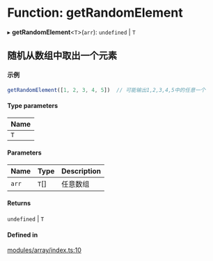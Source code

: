 # Function: getRandomElement

▸ **getRandomElement**<`T`\>(`arr`): `undefined` \| `T`

## 随机从数组中取出一个元素
 #### 示例
 ``` ts
getRandomElement([1, 2, 3, 4, 5])  // 可能输出1,2,3,4,5中的任意一个
```

#### Type parameters

| Name |
| :------ |
| `T` |

#### Parameters

| Name | Type | Description |
| :------ | :------ | :------ |
| `arr` | `T`[] | 任意数组 |

#### Returns

`undefined` \| `T`

#### Defined in

[modules/array/index.ts:10](https://github.com/loclink/tianjie/blob/7741f6d/src/modules/array/index.ts#L10)

